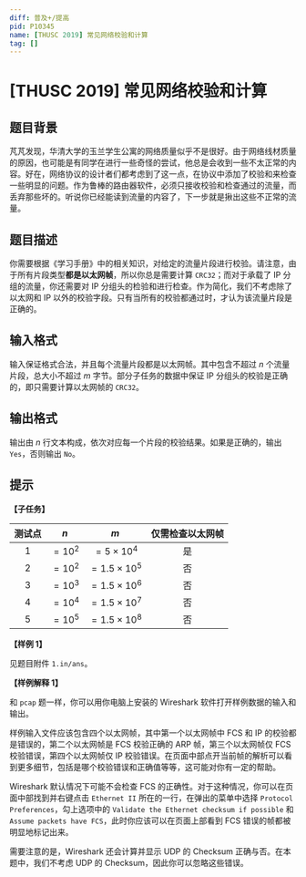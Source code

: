 ```yaml
---
diff: 普及+/提高
pid: P10345
name: [THUSC 2019] 常见网络校验和计算
tag: []
---
```

# [THUSC 2019] 常见网络校验和计算
## 题目背景

芃芃发现，华清大学的玉兰学生公寓的网络质量似乎不是很好。由于网络线材质量的原因，也可能是有同学在进行一些奇怪的尝试，他总是会收到一些不太正常的内容。好在，网络协议的设计者们都考虑到了这一点，在协议中添加了校验和来检查一些明显的问题。作为鲁棒的路由器软件，必须只接收校验和检查通过的流量，而丢弃那些坏的。听说你已经能读到流量的内容了，下一步就是揪出这些不正常的流量。
## 题目描述

你需要根据《学习手册》中的相关知识，对给定的流量片段进行校验。请注意，由于所有片段类型**都是以太网帧**，所以你总是需要计算 `CRC32`；而对于承载了 IP 分组的流量，你还需要对 IP 分组头的检验和进行检查。作为简化，我们不考虑除了以太网和 IP 以外的校验字段。只有当所有的校验都通过时，才认为该流量片段是正确的。
## 输入格式

输入保证格式合法，并且每个流量片段都是以太网帧。其中包含不超过 $n$ 个流量片段，总大小不超过 $m$ 字节。部分子任务的数据中保证 IP 分组头的校验是正确的，即只需要计算以太网帧的 `CRC32`。
## 输出格式

输出由 $n$ 行文本构成，依次对应每一个片段的校验结果。如果是正确的，输出 `Yes`，否则输出 `No`。
## 提示

**【子任务】**

| 测试点 | $n$ | $m$ | 仅需检查以太网帧 |
| :--: | :--: | :--: | :--: |
| 1 | $=10^2$ | $=5\times 10^4$ | 是 |
| 2 | $=10^2$ | $=1.5\times 10^5$ | 否 |
| 3 | $=10^3$ | $=1.5\times 10^6$ | 否 |
| 4 | $=10^4$ | $=1.5\times 10^7$ | 否 |
| 5 | $=10^5$ | $=1.5\times 10^8$ | 否 |

**【样例 1】**

见题目附件 `1.in/ans`。

**【样例解释 1】**

和 `pcap` 题一样，你可以用你电脑上安装的 Wireshark 软件打开样例数据的输入和输出。

样例输入文件应该包含四个以太网帧，其中第一个以太网帧中 FCS 和 IP 的校验都是错误的，第二个以太网帧是 FCS 校验正确的 ARP 帧，第三个以太网帧仅 FCS 校验错误，第四个以太网帧仅 IP 校验错误。在页面中部点开当前帧的解析可以看到更多细节，包括是哪个校验错误和正确值等等，这可能对你有一定的帮助。

Wireshark 默认情况下可能不会检查 FCS 的正确性。对于这种情况，你可以在页面中部找到并右键点击 `Ethernet II` 所在的一行，在弹出的菜单中选择 `Protocol Preferences`，勾上选项中的 `Validate the Ethernet checksum if possible` 和 `Assume packets have FCS`，此时你应该可以在页面上部看到 FCS 错误的帧都被明显地标记出来。

需要注意的是，Wireshark 还会计算并显示 UDP 的 Checksum 正确与否。在本题中，我们不考虑 UDP 的 Checksum，因此你可以忽略这些错误。
